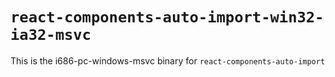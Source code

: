 # `react-components-auto-import-win32-ia32-msvc`

This is the i686-pc-windows-msvc binary for `react-components-auto-import`
